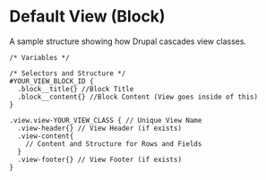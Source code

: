 # Default View (Block)

A sample structure showing how Drupal cascades view classes.

```
/* Variables */

/* Selectors and Structure */
#YOUR_VIEW_BLOCK_ID {
  .block__title{} //Block Title
  .block__content{} //Block Content (View goes inside of this)
}

.view.view-YOUR_VIEW_CLASS { // Unique View Name
  .view-header{} // View Header (if exists)
  .view-content{
    // Content and Structure for Rows and Fields
  }
  .view-footer{} // View Footer (if exists)
}
```
